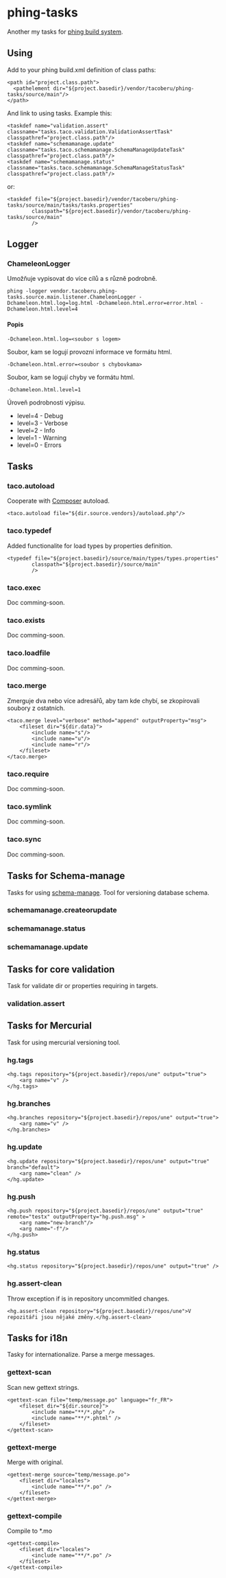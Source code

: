 phing-tasks
===========

Another my tasks for [phing build system](http://www.phing.info/).


## Using ##
Add to your phing build.xml definition of class paths:

    <path id="project.class.path">
      <pathelement dir="${project.basedir}/vendor/tacoberu/phing-tasks/source/main"/>
    </path>


And link to using tasks. Example this:

    <taskdef name="validation.assert" classname="tasks.taco.validation.ValidationAssertTask" classpathref="project.class.path"/>
    <taskdef name="schemamanage.update" classname="tasks.taco.schemamanage.SchemaManageUpdateTask" classpathref="project.class.path"/>
    <taskdef name="schemamanage.status" classname="tasks.taco.schemamanage.SchemaManageStatusTask" classpathref="project.class.path"/>

or:

    <taskdef file="${project.basedir}/vendor/tacoberu/phing-tasks/source/main/tasks/tasks.properties"
    		classpath="${project.basedir}/vendor/tacoberu/phing-tasks/source/main"
    		/>


## Logger ##
### ChameleonLogger ###
Umožňuje vypisovat do více cílů a s různě podrobně.

    phing -logger vendor.tacoberu.phing-tasks.source.main.listener.ChameleonLogger -Dchameleon.html.log=log.html -Dchameleon.html.error=error.html -Dchameleon.html.level=4

#### Popis ####

    -Dchameleon.html.log=<soubor s logem>

Soubor, kam se logují provozní informace ve formátu html.

    -Dchameleon.html.error=<soubor s chybovkama>

Soubor, kam se logují chyby ve formátu html.

    -Dchameleon.html.level=1

Úroveň podrobnosti výpisu.

* level=4 - Debug
* level=3 - Verbose
* level=2 - Info
* level=1 - Warning
* level=0 - Errors


## Tasks ##

### taco.autoload ###
Cooperate with [Composer](https://getcomposer.org/) autoload.

    <taco.autoload file="${dir.source.vendors}/autoload.php"/>


### taco.typedef ###
Added functionalite for load types by properties definition.

    <typedef file="${project.basedir}/source/main/types/types.properties"
    		classpath="${project.basedir}/source/main"
    		/>


### taco.exec ###
Doc comming-soon.

### taco.exists ###
Doc comming-soon.

### taco.loadfile ###
Doc comming-soon.

### taco.merge ###
Zmerguje dva nebo více adresářů, aby tam kde chybí, se zkopírovali soubory z ostatních.

    <taco.merge level="verbose" method="append" outputProperty="msg">
    	<fileset dir="${dir.data}">
    		<include name="s"/>
    		<include name="u"/>
    		<include name="r"/>
    	</fileset>
    </taco.merge>


### taco.require ###
Doc comming-soon.

### taco.symlink ###
Doc comming-soon.

### taco.sync ###
Doc comming-soon.


## Tasks for Schema-manage ##
Tasks for using [schema-manage](http://taco-beru.name/schema-manage). Tool for versioning database schema.

### schemamanage.createorupdate ###

### schemamanage.status ###

### schemamanage.update ###


## Tasks for core validation ##
Task for validate dir or properties requiring in targets.

### validation.assert ###


## Tasks for Mercurial ##
Task for using mercurial versioning tool.

### hg.tags ###

    <hg.tags repository="${project.basedir}/repos/une" output="true">
    	<arg name="v" />
    </hg.tags>


### hg.branches ###

    <hg.branches repository="${project.basedir}/repos/une" output="true">
    	<arg name="v" />
    </hg.branches>


### hg.update ###

    <hg.update repository="${project.basedir}/repos/une" output="true" branch="default">
    	<arg name="clean" />
    </hg.update>


### hg.push ###

    <hg.push repository="${project.basedir}/repos/une" output="true" remote="testx" outputProperty="hg.push.msg" >
    	<arg name="new-branch"/>
    	<arg name="-f"/>
    </hg.push>


### hg.status ###

    <hg.status repository="${project.basedir}/repos/une" output="true" />


### hg.assert-clean ###
Throw exception if is in repository uncommitled changes.

    <hg.assert-clean repository="${project.basedir}/repos/une">V repozitáři jsou nějaké změny.</hg.assert-clean>




## Tasks for i18n ##
Tasky for internationalize. Parse a merge messages.

### gettext-scan ###
Scan new gettext strings.

    <gettext-scan file="temp/message.po" language="fr_FR">
    	<fileset dir="${dir.source}">
    		<include name="**/*.php" />
    		<include name="**/*.phtml" />
    	</fileset>
    </gettext-scan>

### gettext-merge ###
Merge with original.

    <gettext-merge source="temp/message.po">
    	<fileset dir="locales">
    		<include name="**/*.po" />
    	</fileset>
    </gettext-merge>

### gettext-compile ###
Compile to *.mo

    <gettext-compile>
    	<fileset dir="locales">
    		<include name="**/*.po" />
    	</fileset>
    </gettext-compile>
